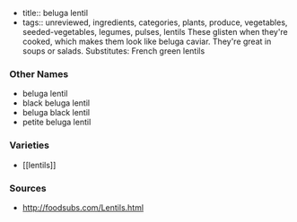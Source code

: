 - title:: beluga lentil
- tags:: unreviewed, ingredients, categories, plants, produce, vegetables, seeded-vegetables, legumes, pulses, lentils
These glisten when they're cooked, which makes them look like beluga caviar. They're great in soups or salads. Substitutes: French green lentils

### Other Names

* beluga lentil
* black beluga lentil
* beluga black lentil
* petite beluga lentil

### Varieties

* [[lentils]]

### Sources
* http://foodsubs.com/Lentils.html
